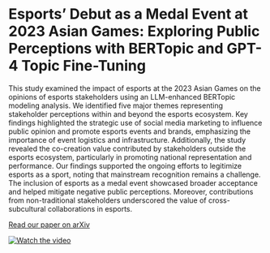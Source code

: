 # Esports’ Debut as a Medal Event at 2023 Asian Games: Exploring Public Perceptions with BERTopic and GPT-4 Topic Fine-Tuning
This study examined the impact of esports at the 2023 Asian Games on the opinions of esports stakeholders using an LLM-enhanced BERTopic modeling analysis. We identified five major themes representing stakeholder perceptions within and beyond the esports ecosystem. Key findings highlighted the strategic use of social media marketing to influence public opinion and promote esports events and brands, emphasizing the importance of event logistics and infrastructure. Additionally, the study revealed the co-creation value contributed by stakeholders outside the esports ecosystem, particularly in promoting national representation and performance. Our findings supported the ongoing efforts to legitimize esports as a sport, noting that mainstream recognition remains a challenge. The inclusion of esports as a medal event showcased broader acceptance and helped mitigate negative public perceptions. Moreover, contributions from non-traditional stakeholders underscored the value of cross-subcultural collaborations in esports.

[Read our paper on arXiv](https://arxiv.org/abs/2409.18798)

[![Watch the video](https://img.youtube.com/vi/L3SCYpPdbZA/maxresdefault.jpg)](https://www.youtube.com/watch?v=L3SCYpPdbZA)
